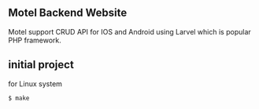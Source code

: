 ## Motel Backend Website

Motel support CRUD API for IOS and Android using Larvel which is popular PHP framework.

## initial project

for Linux system

```
$ make
```
